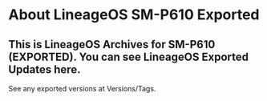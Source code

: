 # About LineageOS SM-P610 Exported
This is LineageOS Archives for SM-P610 (EXPORTED).
You can see LineageOS Exported Updates here.
---
See any exported versions at Versions/Tags.
